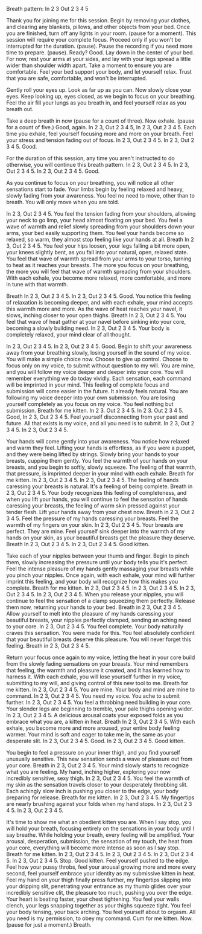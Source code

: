 Breath pattern:
In 2 3
Out 2 3 4 5

Thank you for joining me for this session. Begin by removing your clothes, and clearing any blankets, pillows, and other objects from your bed. Once you are finished, turn off any lights in your room. (pause for a moment). This session will require your complete focus. Proceed only if you won't be interrupted for the duration. (pause). Pause the recording if you need more time to prepare. (pause). Ready? Good. Lay down in the center of your bed. For now, rest your arms at your sides, and lay with your legs spread a little wider than shoulder width apart. Take a moment to ensure you are comfortable. Feel your bed support your body, and let yourself relax. Trust that you are safe, comfortable, and won't be interrupted. 

Gently roll your eyes up. Look as far up as you can. Now slowly close your eyes. Keep looking up, eyes closed, as we begin to focus on your breathing. Feel the air fill your lungs as you breath in, and feel yourself relax as you breath out.

Take a deep breath in now (pause for a count of three). Now exhale. (pause for a count of five.) Good, again. In 2 3, Out 2 3 4 5, In 2 3, Out 2 3 4 5. Each time you exhale, feel yourself focusing more and more on your breath. Feel your stress and tension fading out of focus. In 2 3, Out 2 3 4 5. In 2 3, Out 2 3 4 5. Good.

For the duration of this session, any time you aren't instructed to do otherwise, you will continue this breath pattern. In 2 3, Out 2 3 4 5. In 2 3, Out 2 3 4 5. In 2 3, Out 2 3 4 5. Good.

As you continue to focus on your breathing, you will notice all other sensations start to fade. Your limbs begin by feeling relaxed and heavy, slowly fading from your awareness. You feel no need to move, other than to breath. You will only move when you are told.

In 2 3, Out 2 3 4 5. You feel the tension fading from your shoulders, allowing your neck to go limp, your head almost floating on your bed. You feel a wave of warmth and relief slowly spreading from your shoulders down your arms, your bed easily supporting them. You feel your hands become so relaxed, so warm, they almost stop feeling like your hands at all. Breath In 2 3, Out 2 3 4 5. You feel your hips loosen, your legs falling a bit more open, your knees slightly bent, as you fall into your natural, open, relaxed state. You feel that wave of warmth spread from your arms to your torso, turning to heat as it reaches your breasts. The more you focus on your breathing, the more you will feel that wave of warmth spreading from your shoulders. With each exhale, you become more relaxed, more comfortable, and more in tune with that warmth.

Breath In 2 3, Out 2 3 4 5. In 2 3, Out 2 3 4 5. Good. You notice this feeling of relaxation is becoming deeper, and with each exhale, your mind accepts this warmth more and more. As the wave of heat reaches your navel, it slows, inching closer to your open thighs. Breath In 2 3, Out 2 3 4 5. You feel that wave of heat gather at your navel before sinking into your core, becoming a slowly building need. In 2 3, Out 2 3 4 5. Your body is completely relaxed, your mind clear of all thought.

In 2 3, Out 2 3 4 5. In 2 3, Out 2 3 4 5. Good. Begin to shift your awareness away from your breathing slowly, losing yourself in the sound of my voice. You will make a simple choice now. Choose to give up control. Choose to focus only on my voice, to submit without question to my will. You are mine, and you will follow my voice deeper and deeper into your core. You will remember everything we do today vividly. Each sensation, each command will be imprinted in your mind. This feeling of complete focus and submission will come easier in the future. It already feels natural. You are following my voice deeper into your own submission. You are losing yourself completely as you focus on my voice. You feel nothing but submission. Breath for me kitten. In 2 3. Out 2 3 4 5. In 2 3. Out 2 3 4 5. Good, In 2 3, Out 2 3 4 5. Feel yourself disconnecting from your past and future. All that exists is my voice, and all you need is to submit. In 2 3, Out 2 3 4 5. In 2 3, Out 2 3 4 5.

Your hands will come gently into your awareness. You notice how relaxed and warm they feel. Lifting your hands is effortless, as if you were a puppet, and they were being lifted by strings. Slowly bring your hands to your breasts, cupping them gently. You feel the warmth of your hands on your breasts, and you begin to softly, slowly squeeze. The feeling of that warmth, that pressure, is imprinted deeper in your mind with each exhale. Breath for me kitten. In 2 3, Out 2 3 4 5. In 2 3, Out 2 3 4 5. The feeling of hands caressing your breasts is natural. It's a feeling of being complete. Breath in 2 3, Out 2 3 4 5. Your body recognizes this feeling of completeness, and when you lift your hands, you will continue to feel the sensation of hands caressing your breasts, the feeling of warm skin pressed against your tender flesh. Lift your hands away from your chest now. Breath in 2 3, Out 2 3 4 5. Feel the pressure of my hands caressing your breasts. Feel the warmth of my fingers on your skin. In 2 3, Out 2 3 4 5. Your breasts are perfect. They are mine. Feel yourself sink deeper into the warmth of my hands on your skin, as your beautiful breasts get the pleasure they deserve. Breath In 2 3, Out 2 3 4 5. In 2 3, Out 2 3 4 5. Good kitten.

Take each of your nipples between your thumb and finger. Begin to pinch them, slowly increasing the pressure until your body tells you it's perfect. Feel the intense pleasure of my hands gently massaging your breasts while you pinch your nipples. Once again, with each exhale, your mind will further imprint this feeling, and your body will recognize how this makes you complete. Breath for me kitten. In 2 3, Out 2 3 4 5. In 2 3, Out 2 3 4 5. In 2 3, Out 2 3 4 5. In 2 3, Out 2 3 4 5. When you release your nipples, you will continue to feel the sensation of a clamp squeezing them perfectly. Release them now, returning your hands to your bed. Breath in 2 3, Out 2 3 4 5. Allow yourself to melt into the pleasure of my hands caressing your beautiful breasts, your nipples perfectly clamped, sending an aching need to your core. In 2 3, Out 2 3 4 5. You feel complete. Your body naturally craves this sensation. You were made for this. You feel absolutely confident that your beautiful breasts deserve this pleasure. You will never forget this feeling. Breath in 2 3, Out 2 3 4 5.

Return your focus once again to my voice, letting the heat in your core build from the slowly fading sensations on your breasts. Your mind remembers that feeling, the warmth and pleasure it created, and it has learned how to harness it. With each exhale, you will lose yourself further in my voice, submitting to my will, and giving control of this new tool to me. Breath for me kitten. In 2 3, Out 2 3 4 5. You are mine. Your body and mind are mine to command. In 2 3, Out 2 3 4 5. You need my voice. You ache to submit further. In 2 3, Out 2 3 4 5. You feel a throbbing need building in your core. Your slender legs are beginning to tremble, your pale thighs opening wider. In 2 3, Out 2 3 4 5. A delicious arousal coats your exposed folds as you embrace what you are, a kitten in heat. Breath In 2 3, Out 2 3 4 5. With each exhale, you become more and more aroused, your entire body feeling warmer. Your mind is soft and eager to take me in, the same as your desperate slit. In 2 3, Out 2 3 4 5. Good. In 2 3, Out 2 3 4 5. Good kitten.

You begin to feel a pressure on your inner thigh, and you find yourself unusually sensitive. This new sensation sends a wave of pleasure out from your core. Breath in 2 3, Out 2 3 4 5. Your mind slowly starts to recognize what you are feeling. My hand, inching higher, exploring your now incredibly sensitive, sexy thigh. In 2 3, Out 2 3 4 5. You feel the warmth of my skin as the sensation travels closer to your desperately throbbing slit. Each achingly slow inch is pushing you closer to the edge, your body preparing for release. Breath for me kitten. In 2 3, Out 2 3 4 5. My fingertips are nearly brushing against your folds when my hand stops. In 2 3, Out 2 3 4 5. In 2 3, Out 2 3 4 5. 

It's time to show me what an obedient kitten you are. When I say stop, you will hold your breath, focusing entirely on the sensations in your body until I say breathe. While holding your breath, every feeling will be amplified. Your arousal, desperation, submission, the sensation of my touch, the heat from your core, everything will become more intense as soon as I say stop. Breath for me kitten. In 2 3, Out 2 3 4 5. In 2 3, Out 2 3 4 5. In 2 3, Out 2 3 4 5. In 2 3, Out 2 3 4 5. Stop. Good kitten. Feel yourself pushed to the edge. Feel how your pussy throbs, feel your arousal growing more and more every second, feel yourself embrace your identity as my submissive kitten in heat. Feel my hand on your thigh finally press further, my fingertips slipping into your dripping slit, penetrating your entrance as my thumb glides over your incredibly sensitive clit, the pleasure too much, pushing you over the edge. Your heart is beating faster, your chest tightening. You feel your walls clench, your legs snapping together as your thighs squeeze tight. You feel your body tensing, your back arching. You feel yourself about to orgasm. All you need is my permission, to obey my command. Cum for me kitten. Now. (pause for just a moment.) Breath.

